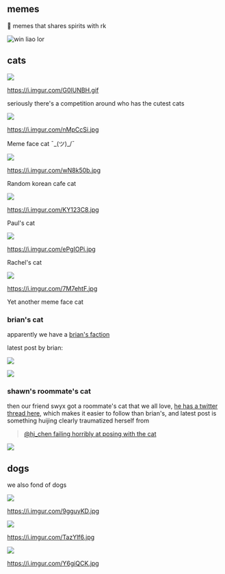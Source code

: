 ## memes
🚜 memes that shares spirits with rk

![win liao lor](https://i.pinimg.com/originals/d9/f0/c6/d9f0c65605242817e5b32f4678f76840.jpg)

## cats

![](https://i.imgur.com/G0lUNBH.gif)

https://i.imgur.com/G0lUNBH.gif

seriously there's a competition around who has the cutest cats

![](https://i.imgur.com/nMpCcSi.jpg)

https://i.imgur.com/nMpCcSi.jpg

Meme face cat ¯\_(ツ)_/¯

![](https://i.imgur.com/wN8k50b.jpg)

https://i.imgur.com/wN8k50b.jpg

Random korean cafe cat

![](https://i.imgur.com/KY123C8.jpg)

https://i.imgur.com/KY123C8.jpg

Paul's cat

![](https://i.imgur.com/ePgIOPi.jpg)

https://i.imgur.com/ePgIOPi.jpg

Rachel's cat

![](https://i.imgur.com/7M7ehtF.jpg)

https://i.imgur.com/7M7ehtF.jpg

Yet another meme face cat 

### brian's cat

apparently we have a [brian's faction](https://twitter.com/brian_d_vaughn/status/1188653525556875264)

latest post by brian:

![](https://pbs.twimg.com/media/EH7yE-cVAAAkp4L?format=jpg&name=4096x4096)

![](https://i.imgur.com/m4FAtpG.jpg)

### shawn's roommate's cat

then our friend swyx got a roommate's cat that we all love, [he has a twitter thread here](https://twitter.com/swyx/status/1154385946575560705), which makes it easier to follow than brian's, and latest post is something huijing clearly traumatized herself from

> [@hj_chen failing horribly at posing with the cat](https://twitter.com/swyx/status/1186764423878381571)

![](https://pbs.twimg.com/media/EHg781MWoAAqkcH?format=jpg&name=4096x4096)

## dogs

we also fond of dogs

![](https://i.imgur.com/9gguyKD.jpg)

https://i.imgur.com/9gguyKD.jpg

![](https://i.imgur.com/TazYlf6.jpg)

https://i.imgur.com/TazYlf6.jpg

![](https://i.imgur.com/Y6giQCK.jpg)

https://i.imgur.com/Y6giQCK.jpg
